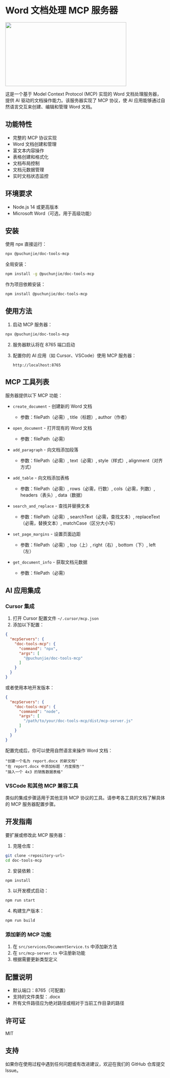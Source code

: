 # Word 文档处理 MCP 服务器

<a href="https://glama.ai/mcp/servers/q9e176vq7l">
  <img width="380" height="200" src="https://glama.ai/mcp/servers/q9e176vq7l/badge" />
</a>

这是一个基于 Model Context Protocol (MCP) 实现的 Word 文档处理服务器，提供 AI 驱动的文档操作能力。该服务器实现了 MCP 协议，使 AI 应用能够通过自然语言交互来创建、编辑和管理 Word 文档。

## 功能特性

- 完整的 MCP 协议实现
- Word 文档创建和管理
- 富文本内容操作
- 表格创建和格式化
- 文档布局控制
- 文档元数据管理
- 实时文档状态监控

## 环境要求

- Node.js 14 或更高版本
- Microsoft Word（可选，用于高级功能）

## 安装

使用 npx 直接运行：
```bash
npx @puchunjie/doc-tools-mcp
```

全局安装：
```bash
npm install -g @puchunjie/doc-tools-mcp
```

作为项目依赖安装：
```bash
npm install @puchunjie/doc-tools-mcp
```

## 使用方法

1. 启动 MCP 服务器：
```bash
npx @puchunjie/doc-tools-mcp
```

2. 服务器默认将在 8765 端口启动

3. 配置你的 AI 应用（如 Cursor、VSCode）使用 MCP 服务器：
   ```
   http://localhost:8765
   ```

## MCP 工具列表

服务器提供以下 MCP 功能：

- `create_document` - 创建新的 Word 文档
  - 参数：filePath（必需）, title（标题）, author（作者）

- `open_document` - 打开现有的 Word 文档
  - 参数：filePath（必需）

- `add_paragraph` - 向文档添加段落
  - 参数：filePath（必需）, text（必需）, style（样式）, alignment（对齐方式）

- `add_table` - 向文档添加表格
  - 参数：filePath（必需）, rows（必需，行数）, cols（必需，列数）, headers（表头）, data（数据）

- `search_and_replace` - 查找并替换文本
  - 参数：filePath（必需）, searchText（必需，查找文本）, replaceText（必需，替换文本）, matchCase（区分大小写）

- `set_page_margins` - 设置页面边距
  - 参数：filePath（必需）, top（上）, right（右）, bottom（下）, left（左）

- `get_document_info` - 获取文档元数据
  - 参数：filePath（必需）

## AI 应用集成

### Cursor 集成

1. 打开 Cursor 配置文件 `~/.cursor/mcp.json`
2. 添加以下配置：
```json
{
  "mcpServers": {
    "doc-tools-mcp": {
      "command": "npx",
      "args": [
        "@puchunjie/doc-tools-mcp"
      ]
    }
  }
}
```

或者使用本地开发版本：
```json
{
  "mcpServers": {
    "doc-tools-mcp": {
      "command": "node",
      "args": [
        "/path/to/your/doc-tools-mcp/dist/mcp-server.js"
      ]
    }
  }
}
```

配置完成后，你可以使用自然语言来操作 Word 文档：
```
"创建一个名为 report.docx 的新文档"
"在 report.docx 中添加标题 '月度报告'"
"插入一个 4x3 的销售数据表格"
```

### VSCode 和其他 MCP 兼容工具

类似的集成步骤适用于其他支持 MCP 协议的工具。请参考各工具的文档了解具体的 MCP 服务器配置步骤。

## 开发指南

要扩展或修改此 MCP 服务器：

1. 克隆仓库：
```bash
git clone <repository-url>
cd doc-tools-mcp
```

2. 安装依赖：
```bash
npm install
```

3. 以开发模式启动：
```bash
npm run start
```

4. 构建生产版本：
```bash
npm run build
```

### 添加新的 MCP 功能

1. 在 `src/services/DocumentService.ts` 中添加新方法
2. 在 `src/mcp-server.ts` 中注册新功能
3. 根据需要更新类型定义

## 配置说明

- 默认端口：8765（可配置）
- 支持的文件类型：.docx
- 所有文件路径应为绝对路径或相对于当前工作目录的路径

## 许可证

MIT

## 支持

如果你在使用过程中遇到任何问题或有改进建议，欢迎在我们的 GitHub 仓库提交 Issue。 